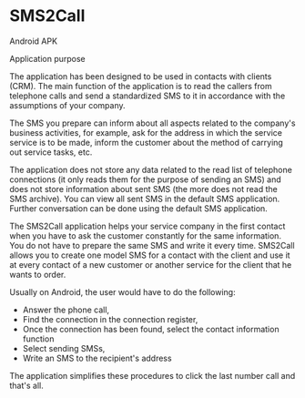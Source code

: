 # SMS2Call
Android APK

Application purpose

The application has been designed to be used in contacts with clients (CRM). The main function of the application is to read the callers from telephone calls and send a standardized SMS to it in accordance with the assumptions of your company.

The SMS you prepare can inform about all aspects related to the company's business activities, for example, ask for the address in which the service service is to be made, inform the customer about the method of carrying out service tasks, etc.

The application does not store any data related to the read list of telephone connections (it only reads them for the purpose of sending an SMS) and does not store information about sent SMS (the more does not read the SMS archive). You can view all sent SMS in the default SMS application. Further conversation can be done using the default SMS application.

The SMS2Call application helps your service company in the first contact when you have to ask the customer constantly for the same information. You do not have to prepare the same SMS and write it every time. SMS2Call allows you to create one model SMS for a contact with the client and use it at every contact of a new customer or another service for the client that he wants to order.

Usually on Android, the user would have to do the following:
- Answer the phone call,
- Find the connection in the connection register,
- Once the connection has been found, select the contact information function
- Select sending SMSs,
- Write an SMS to the recipient's address

The application simplifies these procedures to click the last number call and that's all. 
